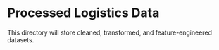# Processed Logistics Data
This directory will store cleaned, transformed, and feature-engineered datasets.
